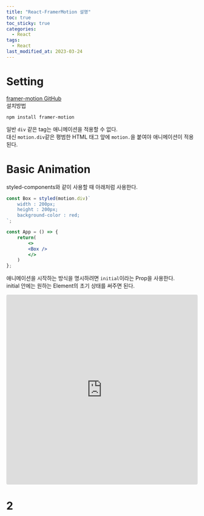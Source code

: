 ```yaml
---
title: "React-FramerMotion 설명"
toc: true
toc_sticky: true
categories:
  - React
tags:
  - React
last_modified_at: 2023-03-24
---
```

# Setting

[framer-motion GitHub](https://github.com/framer/motion)  
설치방법  
```
npm install framer-motion
```

일반 `div` 같은 tag는 애니메이션을 적용할 수 없다.  
대신 `motion.div`같은 평범한 HTML 태그 앞에 `motion.`을 붙여야 애니메이션이 적용된다.   

# Basic Animation
styled-components와 같이 사용할 때 아래처럼 사용한다.
```jsx
const Box = styled(motion.div)`
    width : 200px;
    height : 200px;
    background-color : red;
`;

const App = () => {
    return(
        <>
        <Box />
        </>
    )
};
```

애니메이션을 시작하는 방식을 명시하려면 `initial`이라는 Prop을 사용한다.  
initial 안에는 원하는 Element의 초기 상태를 써주면 된다.  


<iframe src="https://codesandbox.io/embed/heuristic-hill-gldp63?fontsize=14&hidenavigation=1&theme=dark"
     style="width:100%; height:500px; border:0; border-radius: 4px; overflow:hidden;"
     title="heuristic-hill-gldp63"
     allow="accelerometer; ambient-light-sensor; camera; encrypted-media; geolocation; gyroscope; hid; microphone; midi; payment; usb; vr; xr-spatial-tracking"
     sandbox="allow-forms allow-modals allow-popups allow-presentation allow-same-origin allow-scripts"
   ></iframe>

# 2
